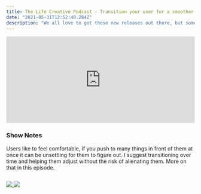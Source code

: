 ```yaml
---
title: The Life Creative Podcast - Transition your user for a smoother experience
date: "2021-05-31T12:52:40.284Z"
description: "We all love to get those new releases out there, but sometimes it can be too much in one go for a user to figure out."
---
```


<iframe src="https://open.spotify.com/embed/episode/3KIUALuHDNj2ziCRIRxzoL" width="100%" height="232" frameBorder="0" allowtransparency="true" allow="encrypted-media"></iframe>

### Show Notes

Users like to feel comfortable, if you push to many things in front of them at once it can be unsettling for them to figure out. I suggest transitioning over time and helping them adjust without the risk of alienating them. More on that in this episode.

<div class="podcastSubscribeButton">
<a href="https://anchor.fm/peter-witham">
<img src="/images/subscribe-to-podcast.png" style="margin: auto;"/>
</a>
<a href="https://www.buymeacoffee.com/pwcom">
<img src="/images/buy-me-a-coffee.png" style="margin: auto; padding-top: 1em;"/>
</a>
</div>
